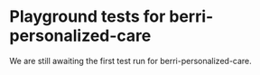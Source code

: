 # Playground tests for berri-personalized-care
We are still awaiting the first test run for berri-personalized-care.
